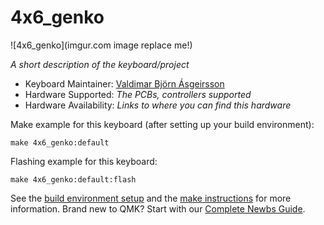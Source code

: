 # 4x6_genko

![4x6_genko](imgur.com image replace me!)

*A short description of the keyboard/project*

* Keyboard Maintainer: [Valdimar Björn Ásgeirsson](https://github.com/yourusername)
* Hardware Supported: *The PCBs, controllers supported*
* Hardware Availability: *Links to where you can find this hardware*

Make example for this keyboard (after setting up your build environment):

    make 4x6_genko:default

Flashing example for this keyboard:

    make 4x6_genko:default:flash

See the [build environment setup](https://docs.qmk.fm/#/getting_started_build_tools) and the [make instructions](https://docs.qmk.fm/#/getting_started_make_guide) for more information. Brand new to QMK? Start with our [Complete Newbs Guide](https://docs.qmk.fm/#/newbs).
